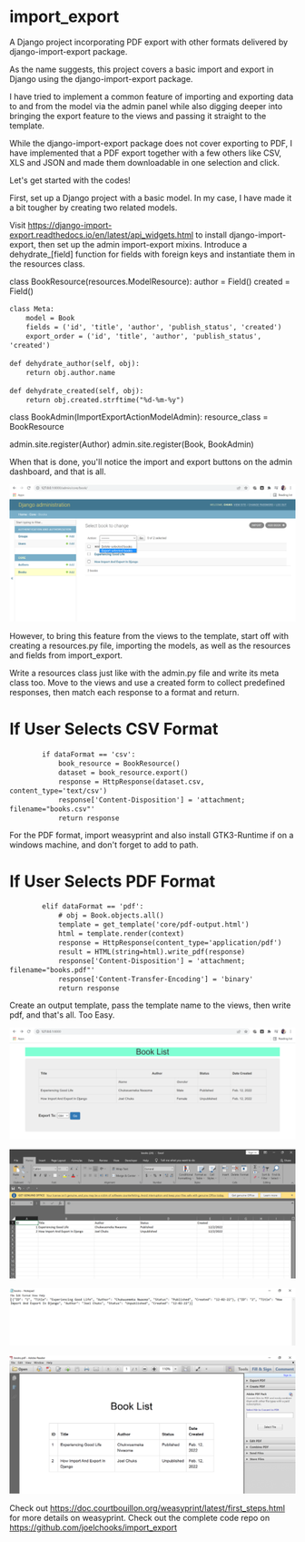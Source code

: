 # import_export
A Django project incorporating PDF export with other formats delivered by django-import-export package.

As the name suggests, this project covers a basic import and export in Django using the django-import-export package.

I have tried to implement a common feature of importing and exporting data to and from the model via the admin panel while also digging deeper into bringing the export feature to the views and passing it straight to the template.

While the django-import-export package does not cover exporting to PDF, I have implemented that a PDF export together with a few others like CSV, XLS and JSON and made them downloadable in one selection and click.

Let's get started with the codes!

First, set up a Django project with a basic model. In my case, I have made it a bit tougher by creating two related models.

Visit https://django-import-export.readthedocs.io/en/latest/api_widgets.html to install django-import-export, then set up the admin import-export mixins.
Introduce a dehydrate_[field] function for fields with foreign keys and instantiate them in the resources class.

class BookResource(resources.ModelResource):
    author = Field()
    created = Field()
    
    class Meta:
        model = Book
        fields = ('id', 'title', 'author', 'publish_status', 'created')
        export_order = ('id', 'title', 'author', 'publish_status', 'created')

    def dehydrate_author(self, obj):
        return obj.author.name
        
    def dehydrate_created(self, obj):
        return obj.created.strftime("%d-%m-%y")
        

class BookAdmin(ImportExportActionModelAdmin):
    resource_class = BookResource

admin.site.register(Author)
admin.site.register(Book, BookAdmin)

When that is done, you'll notice the import and export buttons on the admin dashboard, and that is all.

![](screenshots/screenshot62.png)

However, to bring this feature from the views to the template, start off with creating a resources.py file, importing the models, as well as the resources and fields from import_export.

Write a resources class just like with the admin.py file and write its meta class too.
Move to the views and use a created form to collect predefined responses, then match each response to a format and return.

# If User Selects CSV Format
            if dataFormat == 'csv':
                book_resource = BookResource()
                dataset = book_resource.export()
                response = HttpResponse(dataset.csv, content_type='text/csv')
                response['Content-Disposition'] = 'attachment; filename="books.csv"'
                return response



For the PDF format, import weasyprint and also install GTK3-Runtime if on a windows machine, and don't forget to add to path.


 # If User Selects PDF Format   
            elif dataFormat == 'pdf':
                # obj = Book.objects.all()
                template = get_template('core/pdf-output.html')
                html = template.render(context)
                response = HttpResponse(content_type='application/pdf')
                result = HTML(string=html).write_pdf(response)
                response['Content-Disposition'] = 'attachment; filename="books.pdf"'
                response['Content-Transfer-Encoding'] = 'binary'
                return response


Create an output template, pass the template name to the views, then write pdf, and that's all. Too Easy.  

![](screenshots/screenshot63.png)

![](screenshots/screenshot57.png)

![](screenshots/screenshot58.png)

![](screenshots/screenshot60.png)


Check out https://doc.courtbouillon.org/weasyprint/latest/first_steps.html for more details on weasyprint.
Check out the complete code repo on https://github.com/joelchooks/import_export


